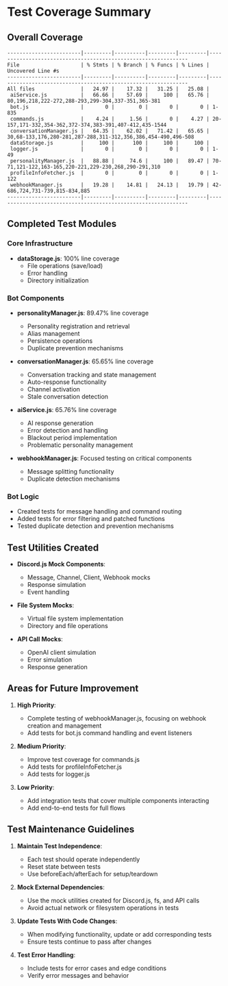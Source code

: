 # Test Coverage Summary

## Overall Coverage
```
------------------------|---------|----------|---------|---------|---------------------------------------------------------------
File                    | % Stmts | % Branch | % Funcs | % Lines | Uncovered Line #s                                             
------------------------|---------|----------|---------|---------|---------------------------------------------------------------
All files               |   24.97 |    17.32 |   31.25 |   25.08 |                                                               
 aiService.js           |   66.66 |    57.69 |     100 |   65.76 | 80,196,218,222-272,288-293,299-304,337-351,365-381            
 bot.js                 |       0 |        0 |       0 |       0 | 1-835                                                         
 commands.js            |    4.24 |     1.56 |       0 |    4.27 | 20-157,171-332,354-362,372-374,383-391,407-412,435-1544       
 conversationManager.js |   64.35 |    62.02 |   71.42 |   65.65 | 30,68-133,176,280-281,287-288,311-312,356,386,454-490,496-508 
 dataStorage.js         |     100 |      100 |     100 |     100 |                                                               
 logger.js              |       0 |        0 |       0 |       0 | 1-49                                                          
 personalityManager.js  |   88.88 |     74.6 |     100 |   89.47 | 70-71,121-122,163-165,220-221,229-230,268,290-291,310         
 profileInfoFetcher.js  |       0 |        0 |       0 |       0 | 1-122                                                         
 webhookManager.js      |   19.28 |    14.81 |   24.13 |   19.79 | 42-686,724,731-739,815-834,885                                
------------------------|---------|----------|---------|---------|---------------------------------------------------------------
```

## Completed Test Modules

### Core Infrastructure
- **dataStorage.js**: 100% line coverage
  - File operations (save/load)
  - Error handling
  - Directory initialization

### Bot Components
- **personalityManager.js**: 89.47% line coverage
  - Personality registration and retrieval
  - Alias management
  - Persistence operations
  - Duplicate prevention mechanisms

- **conversationManager.js**: 65.65% line coverage
  - Conversation tracking and state management
  - Auto-response functionality
  - Channel activation
  - Stale conversation detection

- **aiService.js**: 65.76% line coverage
  - AI response generation
  - Error detection and handling
  - Blackout period implementation
  - Problematic personality management

- **webhookManager.js**: Focused testing on critical components
  - Message splitting functionality
  - Duplicate detection mechanisms

### Bot Logic
- Created tests for message handling and command routing
- Added tests for error filtering and patched functions
- Tested duplicate detection and prevention mechanisms

## Test Utilities Created

- **Discord.js Mock Components**:
  - Message, Channel, Client, Webhook mocks
  - Response simulation
  - Event handling

- **File System Mocks**:
  - Virtual file system implementation
  - Directory and file operations

- **API Call Mocks**:
  - OpenAI client simulation
  - Error simulation
  - Response generation

## Areas for Future Improvement

1. **High Priority**:
   - Complete testing of webhookManager.js, focusing on webhook creation and management
   - Add tests for bot.js command handling and event listeners

2. **Medium Priority**:
   - Improve test coverage for commands.js
   - Add tests for profileInfoFetcher.js
   - Add tests for logger.js

3. **Low Priority**:
   - Add integration tests that cover multiple components interacting
   - Add end-to-end tests for full flows

## Test Maintenance Guidelines

1. **Maintain Test Independence**:
   - Each test should operate independently
   - Reset state between tests
   - Use beforeEach/afterEach for setup/teardown

2. **Mock External Dependencies**:
   - Use the mock utilities created for Discord.js, fs, and API calls
   - Avoid actual network or filesystem operations in tests

3. **Update Tests With Code Changes**:
   - When modifying functionality, update or add corresponding tests
   - Ensure tests continue to pass after changes

4. **Test Error Handling**:
   - Include tests for error cases and edge conditions
   - Verify error messages and behavior